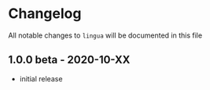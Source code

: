 # Changelog

All notable changes to `lingua` will be documented in this file

## 1.0.0 beta - 2020-10-XX

- initial release
